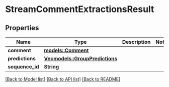 # StreamCommentExtractionsResult

## Properties

Name | Type | Description | Notes
------------ | ------------- | ------------- | -------------
**comment** | [**models::Comment**](Comment.md) |  | 
**predictions** | [**Vec<models::GroupPredictions>**](GroupPredictions.md) |  | 
**sequence_id** | **String** |  | 

[[Back to Model list]](../README.md#documentation-for-models) [[Back to API list]](../README.md#documentation-for-api-endpoints) [[Back to README]](../README.md)


